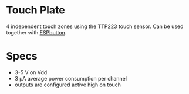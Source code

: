 # Touch Plate

4 independent touch zones using the TTP223 touch sensor.
Can be used together with <a href="https://github.com/cctweaker/ESPbutton">ESPbutton</a>.

# Specs
- 3-5 V on Vdd
- 3 µA average power consumption per channel
- outputs are configured active high on touch
